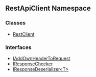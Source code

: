 ## RestApiClient Namespace
### Classes
- [RestClient](./RestApiClient-RestClient.md 'RestApiClient.RestClient')
### Interfaces
- [IAddOwnHeaderToRequest](./RestApiClient-IAddOwnHeaderToRequest.md 'RestApiClient.IAddOwnHeaderToRequest')
- [IResponseChecker](./RestApiClient-IResponseChecker.md 'RestApiClient.IResponseChecker')
- [IResponseDeserializer&lt;T&gt;](./RestApiClient-IResponseDeserializer-T-.md 'RestApiClient.IResponseDeserializer&lt;T&gt;')
